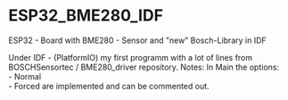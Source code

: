 # ESP32_BME280_IDF
ESP32 - Board with BME280 - Sensor and "new" Bosch-Library in IDF


Under IDF - (PlatformIO) my first programm with a lot of lines from BOSCHSensortec / BME280_driver repository.
Notes:
  In Main the options:  
    - Normal  
    - Forced
  are implemented and can be commented out.

